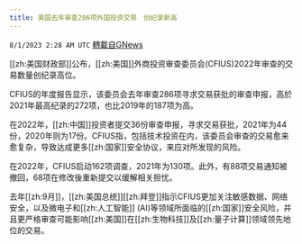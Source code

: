 ```yaml
---
title: 美国去年审查286项外国投资交易　创纪录新高
---
```

`8/1/2023 2:28 AM UTC` [轉載自GNews](https://gnews.org/articles/1507901)

[[zh:美国财政部]]公布，[[zh:美国]]外商投资审查委员会(CFIUS)2022年审查的交易数量创纪录高位。

CFIUS的年度报告显示，该委员会去年审查286项寻求交易获批的审查申报，高於2021年最高纪录的272项，也比2019年的187项为高。

在2022年，[[zh:中国]]投资者提交36份审查申报，寻求交易获批，2021年为44份，2020年则为17份。CFIUS指，包括技术投资在内，该委员会审查的交易愈来愈复杂，导致达成更多[[zh:国家]]安全协议，来应对所发现的风险。

在2022年，CFIUS启动162项调查，2021年为130项。此外，有88项交易通知被撤回，68项在修改後重新提交以缓解相关担忧。

去年[[zh:9月]]，[[zh:美国总统]][[zh:拜登]]指示CFIUS更加关注敏感数据、网络安全，以及微电子和[[zh:人工智能]] (AI)等领域所面临的[[zh:国家]]安全风险，并且更严格审查可能影响[[zh:美国]]在[[zh:生物科技]]及[[zh:量子计算]]领域领先地位的交易。
